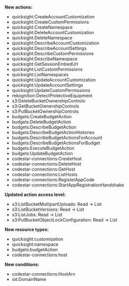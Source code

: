 **New actions:**

- quicksight:CreateAccountCustomization
- quicksight:CreateCustomPermissions
- quicksight:CreateNamespace
- quicksight:DeleteAccountCustomization
- quicksight:DeleteNamespace
- quicksight:DescribeAccountCustomization
- quicksight:DescribeAccountSettings
- quicksight:DescribeCustomPermissions
- quicksight:DescribeNamespace
- quicksight:GetSessionEmbedUrl
- quicksight:ListCustomPermissions
- quicksight:ListNamespaces
- quicksight:UpdateAccountCustomization
- quicksight:UpdateAccountSettings
- quicksight:UpdateCustomPermissions
- rekognition:DetectProtectiveEquipment
- s3:DeleteBucketOwnershipControls
- s3:GetBucketOwnershipControls
- s3:PutBucketOwnershipControls
- budgets:CreateBudgetAction
- budgets:DeleteBudgetAction
- budgets:DescribeBudgetAction
- budgets:DescribeBudgetActionHistories
- budgets:DescribeBudgetActionsForAccount
- budgets:DescribeBudgetActionsForBudget
- budgets:ExecuteBudgetAction
- budgets:UpdateBudgetAction
- codestar-connections:CreateHost
- codestar-connections:DeleteHost
- codestar-connections:GetHost
- codestar-connections:ListHosts
- codestar-connections:RegisterAppCode
- codestar-connections:StartAppRegistrationHandshake

**Updated action access level:**

- s3:ListBucketMultipartUploads: Read -> List
- s3:ListBucketVersions: Read -> List
- s3:ListJobs: Read -> List
- s3:PutBucketObjectLockConfiguration: Read -> List

**New resource types:**

- quicksight:customization
- quicksight:namespace
- budgets:budgetAction
- codestar-connections:host

**New conditions:**

- codestar-connections:HostArn
- iot:DomainName
